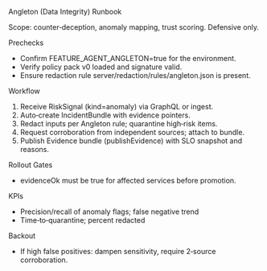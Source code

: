 Angleton (Data Integrity) Runbook

Scope: counter‑deception, anomaly mapping, trust scoring. Defensive only.

Prechecks

- Confirm FEATURE_AGENT_ANGLETON=true for the environment.
- Verify policy pack v0 loaded and signature valid.
- Ensure redaction rule server/redaction/rules/angleton.json is present.

Workflow

1. Receive RiskSignal (kind=anomaly) via GraphQL or ingest.
2. Auto‑create IncidentBundle with evidence pointers.
3. Redact inputs per Angleton rule; quarantine high‑risk items.
4. Request corroboration from independent sources; attach to bundle.
5. Publish Evidence bundle (publishEvidence) with SLO snapshot and reasons.

Rollout Gates

- evidenceOk must be true for affected services before promotion.

KPIs

- Precision/recall of anomaly flags; false negative trend
- Time‑to‑quarantine; percent redacted

Backout

- If high false positives: dampen sensitivity, require 2‑source corroboration.
